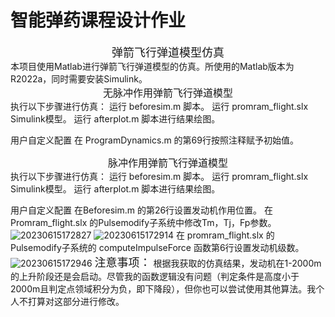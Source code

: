 # 智能弹药课程设计作业
<center><font size= 4>弹箭飞行弹道模型仿真</font></center>
本项目使用Matlab进行弹箭飞行弹道模型的仿真。所使用的Matlab版本为R2022a，同时需要安装Simulink。

<center><font size= 3>无脉冲作用弹箭飞行弹道模型</font></center>
执行以下步骤进行仿真：
运行 beforesim.m 脚本。
运行 promram_flight.slx Simulink模型。
运行 afterplot.m 脚本进行结果绘图。

用户自定义配置
在 ProgramDynamics.m 的第69行按照注释赋予初始值。

<center><font size= 3>脉冲作用弹箭飞行弹道模型</font></center>
执行以下步骤进行仿真：
运行 beforesim.m 脚本。
运行 promram_flight.slx Simulink模型。
运行 afterplot.m 脚本进行结果绘图。

用户自定义配置
在Beforesim.m 的第26行设置发动机作用位置。
在Promram_flight.slx 的Pulsemodify子系统中修改Tm，Tj，Fp参数。 
![20230615172827](https://github.com/badxinxin/pulse-modified-moudle/assets/131271278/8fc830e5-8a88-4f90-870a-8b30cada427c)
![20230615172914](https://github.com/badxinxin/pulse-modified-moudle/assets/131271278/ef416761-5b10-45e5-acb9-8d68d6b34a7a)
在 promram_flight.slx 的Pulsemodify子系统的 computeImpulseForce 函数第6行设置发动机级数。 
![20230615172946](https://github.com/badxinxin/pulse-modified-moudle/assets/131271278/e9a1008e-0d18-4ff2-bca6-0851e9518d83)
<font size= 4>注意事项：</font>
根据我获取的仿真结果，发动机在1-2000m的上升阶段还是会启动。尽管我的函数逻辑没有问题（判定条件是高度小于2000m且判定点领域积分为负，即下降段），但你也可以尝试使用其他算法。我个人不打算对这部分进行修改。
